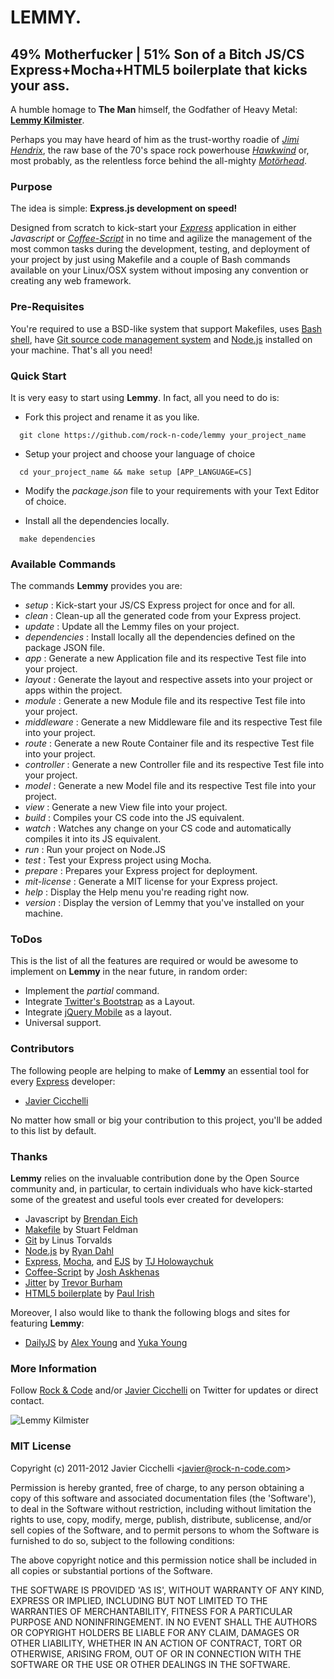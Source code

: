 # LEMMY. 
## 49% Motherfucker | 51% Son of a Bitch JS/CS Express+Mocha+HTML5 boilerplate that kicks your ass.

A humble homage to __The Man__ himself, the Godfather of Heavy Metal: __[Lemmy Kilmister][0]__.
 
Perhaps you may have heard of him as the trust-worthy roadie of *[Jimi Hendrix][1]*, 
the raw base of the 70's space rock powerhouse *[Hawkwind][2]* or, most 
probably, as the relentless force behind the all-mighty *[Motörhead][3]*.

### Purpose

The idea is simple: __Express.js development on speed!__

Designed from scratch to kick-start your *[Express][4]* application in 
either *Javascript* or *[Coffee-Script][5]* in no time and agilize the 
management of the most common tasks during the development, testing, and
deployment of your project by just using Makefile and a couple of Bash commands
available on your Linux/OSX system without imposing any convention or creating 
any web framework.

### Pre-Requisites

You're required to use a BSD-like system that support Makefiles, uses
[Bash shell][6], have [Git source code management system][7] and [Node.js][8] installed 
on your machine. That's all you need!

### Quick Start

It is very easy to start using __Lemmy__. In fact, all you need to do is:

* Fork this project and rename it as you like.

```shell
  git clone https://github.com/rock-n-code/lemmy your_project_name
```

* Setup your project and choose your language of choice

```shell
  cd your_project_name && make setup [APP_LANGUAGE=CS]
```

* Modify the *package.json* file to your requirements with your Text
  Editor of choice.

* Install all the dependencies locally.

```shell
  make dependencies
```

### Available Commands

The commands __Lemmy__ provides you are:

* *setup* : Kick-start your JS/CS Express project for once and for all.
* *clean* : Clean-up all the generated code from your Express project.
* *update* : Update all the Lemmy files on your project.
* *dependencies* : Install locally all the dependencies defined on the package JSON file.
* *app* : Generate a new Application file and its respective Test file into your project.
* *layout* : Generate the layout and respective assets into your project or apps within the project.
* *module* : Generate a new Module file and its respective Test file into your project.
* *middleware* : Generate a new Middleware file and its respective Test file into your project.
* *route* : Generate a new Route Container file and its respective Test file into your project.
* *controller* : Generate a new Controller file and its respective Test file into your project.
* *model* : Generate a new Model file and its respective Test file into your project.
* *view* : Generate a new View file into your project.
* *build* : Compiles your CS code into the JS equivalent.
* *watch* : Watches any change on your CS code and automatically compiles it into its JS equivalent.
* *run* : Run your project on Node.JS
* *test* : Test your Express project using Mocha.
* *prepare* : Prepares your Express project for deployment.
* *mit-license* : Generate a MIT license for your Express project.
* *help* : Display the Help menu you're reading right now.
* *version* : Display the version of Lemmy that you've installed on your machine.

### ToDos

This is the list of all the features are required or would be awesome to
implement on __Lemmy__ in the near future, in random order:

* Implement the *partial* command.
* Integrate [Twitter's Bootstrap][22] as a Layout.
* Integrate [jQuery Mobile][23] as a layout.
* Universal support.

### Contributors

The following people are helping to make of __Lemmy__ an essential tool
for every [Express][4] developer:

* [Javier Cicchelli][11]

No matter how small or big your contribution to this project, you'll be
added to this list by default.

### Thanks

__Lemmy__ relies on the invaluable contribution done by the Open Source 
community and, in particular, to certain individuals who have kick-started 
some of the greatest and useful tools ever created for developers:

* Javascript by [Brendan Eich][15]
* [Makefile][16] by Stuart Feldman
* [Git][7] by Linus Torvalds
* [Node.js][8] by [Ryan Dahl][17]
* [Express][4], [Mocha][13], and [EJS][14] by [TJ Holowaychuk][18]
* [Coffee-Script][5] by [Josh Askhenas][19]
* [Jitter][12] by [Trevor Burham][20]
* [HTML5 boilerplate][10] by [Paul Irish][21]

Moreover, I also would like to thank the following blogs and sites for featuring __Lemmy__:

* [DailyJS][26] by [Alex Young][27] and [Yuka Young][28]

### More Information

Follow [Rock & Code][24] and/or [Javier Cicchelli][25] on Twitter for updates or direct contact.

![Lemmy Kilmister][9]

### MIT License

Copyright (c) 2011-2012 Javier Cicchelli &lt;javier@rock-n-code.com&gt;

Permission is hereby granted, free of charge, to any person obtaining a copy of this 
software and associated documentation files (the 'Software'), to deal in the Software 
without restriction, including without limitation the rights to use, copy, modify, 
merge, publish, distribute, sublicense, and/or sell copies of the Software, and to 
permit persons to whom the Software is furnished to do so, subject to the following 
conditions:

The above copyright notice and this permission notice shall be included in all copies 
or substantial portions of the Software.

THE SOFTWARE IS PROVIDED 'AS IS', WITHOUT WARRANTY OF ANY KIND, EXPRESS OR IMPLIED, 
INCLUDING BUT NOT LIMITED TO THE WARRANTIES OF MERCHANTABILITY, FITNESS FOR A PARTICULAR 
PURPOSE AND NONINFRINGEMENT. IN NO EVENT SHALL THE AUTHORS OR COPYRIGHT HOLDERS BE LIABLE 
FOR ANY CLAIM, DAMAGES OR OTHER LIABILITY, WHETHER IN AN ACTION OF CONTRACT, TORT OR 
OTHERWISE, ARISING FROM, OUT OF OR IN CONNECTION WITH THE SOFTWARE OR THE USE OR 
OTHER DEALINGS IN THE SOFTWARE. 

[0]: http://en.wikipedia.org/wiki/Lemmy
[1]: http://www.jimihendrix.com
[2]: http://www.hawkwind.com/
[3]: http://www.imotorhead.com
[4]: http://expressjs.com
[5]: http://coffeescript.org
[6]: http://www.gnu.org/software/bash
[7]: http://git-scm.com
[8]: http://nodejs.org
[9]: http://30daysout.files.wordpress.com/2010/12/lemmypublicity1robertjohn_20101130_123211.jpg
[10]: http://html5boilerplate.com
[11]: https://github.com/mr-rock
[12]: https://github.com/TrevorBurnham/Jitter
[13]: http://visionmedia.github.com/mocha
[14]: https://github.com/visionmedia/ejs
[15]: http://brendaneich.com
[16]: http://www.gnu.org/software/make/manual/make.html
[17]: http://tinyclouds.org
[18]: http://tjholowaychuk.com
[19]: https://github.com/jashkenas
[20]: http://trevorburnham.com
[21]: http://paulirish.com
[22]: http://twitter.github.com/bootstrap
[23]: http://jquerymobile.com
[24]: http://twitter.com/#!/rockncode
[25]: http://twitter.com/#!/monsieur_rock
[26]: http://dailyjs.com/2012/02/15/node-roundup
[27]: http://twitter.com/#!/alex_young
[28]: http://twitter.com/#!/YukaYoung
